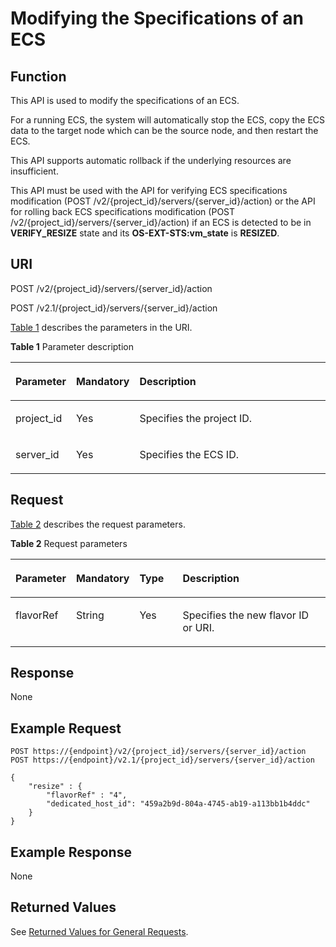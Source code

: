 # Modifying the Specifications of an ECS<a name="EN-US_TOPIC_0028714261"></a>

## Function<a name="section5763990416457"></a>

This API is used to modify the specifications of an ECS.

For a running ECS, the system will automatically stop the ECS, copy the ECS data to the target node which can be the source node, and then restart the ECS.

This API supports automatic rollback if the underlying resources are insufficient.

This API must be used with the API for verifying ECS specifications modification \(POST /v2/\{project\_id\}/servers/\{server\_id\}/action\) or the API for rolling back ECS specifications modification \(POST /v2/\{project\_id\}/servers/\{server\_id\}/action\) if an ECS is detected to be in  **VERIFY\_RESIZE**  state and its  **OS-EXT-STS:vm\_state**  is  **RESIZED**.

## URI<a name="section934152916457"></a>

POST /v2/\{project\_id\}/servers/\{server\_id\}/action

POST /v2.1/\{project\_id\}/servers/\{server\_id\}/action

[Table 1](#table3588765216457)  describes the parameters in the URI.

**Table  1**  Parameter description

<a name="table3588765216457"></a>
<table><thead align="left"><tr id="row3213599316457"><th class="cellrowborder" valign="top" width="16.61%" id="mcps1.2.4.1.1"><p id="p5187119"><a name="p5187119"></a><a name="p5187119"></a>Parameter</p>
</th>
<th class="cellrowborder" valign="top" width="17.169999999999998%" id="mcps1.2.4.1.2"><p id="p17503500"><a name="p17503500"></a><a name="p17503500"></a>Mandatory</p>
</th>
<th class="cellrowborder" valign="top" width="66.22%" id="mcps1.2.4.1.3"><p id="p8497414"><a name="p8497414"></a><a name="p8497414"></a>Description</p>
</th>
</tr>
</thead>
<tbody><tr id="row5283576216457"><td class="cellrowborder" valign="top" width="16.61%" headers="mcps1.2.4.1.1 "><p id="p5183832116457"><a name="p5183832116457"></a><a name="p5183832116457"></a>project_id</p>
</td>
<td class="cellrowborder" valign="top" width="17.169999999999998%" headers="mcps1.2.4.1.2 "><p id="p3815449716457"><a name="p3815449716457"></a><a name="p3815449716457"></a>Yes</p>
</td>
<td class="cellrowborder" valign="top" width="66.22%" headers="mcps1.2.4.1.3 "><p id="p37593705"><a name="p37593705"></a><a name="p37593705"></a>Specifies the project ID.</p>
</td>
</tr>
<tr id="row3155913116457"><td class="cellrowborder" valign="top" width="16.61%" headers="mcps1.2.4.1.1 "><p id="p615277916457"><a name="p615277916457"></a><a name="p615277916457"></a>server_id</p>
</td>
<td class="cellrowborder" valign="top" width="17.169999999999998%" headers="mcps1.2.4.1.2 "><p id="p2861306316457"><a name="p2861306316457"></a><a name="p2861306316457"></a>Yes</p>
</td>
<td class="cellrowborder" valign="top" width="66.22%" headers="mcps1.2.4.1.3 "><p id="p3595679216457"><a name="p3595679216457"></a><a name="p3595679216457"></a>Specifies the ECS ID.</p>
</td>
</tr>
</tbody>
</table>

## Request<a name="section5517568016457"></a>

[Table 2](#table2242889516457)  describes the request parameters.

**Table  2**  Request parameters

<a name="table2242889516457"></a>
<table><thead align="left"><tr id="row3650219016457"><th class="cellrowborder" valign="top" width="16.648335166483353%" id="mcps1.2.5.1.1"><p id="en-us_topic_0057973030_p1494644"><a name="en-us_topic_0057973030_p1494644"></a><a name="en-us_topic_0057973030_p1494644"></a>Parameter</p>
</th>
<th class="cellrowborder" valign="top" width="17.24827517248275%" id="mcps1.2.5.1.2"><p id="en-us_topic_0057973030_p8469150"><a name="en-us_topic_0057973030_p8469150"></a><a name="en-us_topic_0057973030_p8469150"></a>Mandatory</p>
</th>
<th class="cellrowborder" valign="top" width="14.258574142585742%" id="mcps1.2.5.1.3"><p id="en-us_topic_0057973030_p53957349"><a name="en-us_topic_0057973030_p53957349"></a><a name="en-us_topic_0057973030_p53957349"></a>Type</p>
</th>
<th class="cellrowborder" valign="top" width="51.84481551844815%" id="mcps1.2.5.1.4"><p id="en-us_topic_0057973030_p14912584"><a name="en-us_topic_0057973030_p14912584"></a><a name="en-us_topic_0057973030_p14912584"></a>Description</p>
</th>
</tr>
</thead>
<tbody><tr id="row1418337416457"><td class="cellrowborder" valign="top" width="16.648335166483353%" headers="mcps1.2.5.1.1 "><p id="p800266116457"><a name="p800266116457"></a><a name="p800266116457"></a>flavorRef</p>
</td>
<td class="cellrowborder" valign="top" width="17.24827517248275%" headers="mcps1.2.5.1.2 "><p id="p2633272116457"><a name="p2633272116457"></a><a name="p2633272116457"></a>String</p>
</td>
<td class="cellrowborder" valign="top" width="14.258574142585742%" headers="mcps1.2.5.1.3 "><p id="p4423583316457"><a name="p4423583316457"></a><a name="p4423583316457"></a>Yes</p>
</td>
<td class="cellrowborder" valign="top" width="51.84481551844815%" headers="mcps1.2.5.1.4 "><p id="p341898416457"><a name="p341898416457"></a><a name="p341898416457"></a>Specifies the new flavor ID or URI.</p>
</td>
</tr>
</tbody>
</table>

## Response<a name="section1759889416457"></a>

None

## Example Request<a name="section1264820314241"></a>

```
POST https://{endpoint}/v2/{project_id}/servers/{server_id}/action
POST https://{endpoint}/v2.1/{project_id}/servers/{server_id}/action
```

```
{
    "resize" : {
        "flavorRef" : "4",
        "dedicated_host_id": "459a2b9d-804a-4745-ab19-a113bb1b4ddc"
    }
}
```

## Example Response<a name="section47159401499"></a>

None

## Returned Values<a name="section1180080516457"></a>

See  [Returned Values for General Requests](returned-values-for-general-requests.md).

